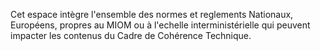 Cet espace intègre l'ensemble des normes et reglements Nationaux, Européens, propres au MIOM ou à l'echelle interministérielle qui peuvent impacter les contenus du Cadre de Cohérence Technique.
